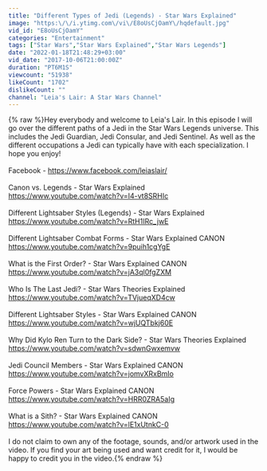```yaml
---
title: "Different Types of Jedi (Legends) - Star Wars Explained"
image: "https:\/\/i.ytimg.com\/vi\/E8oUsCjOamY\/hqdefault.jpg"
vid_id: "E8oUsCjOamY"
categories: "Entertainment"
tags: ["Star Wars","Star Wars Explained","Star Wars Legends"]
date: "2022-01-18T21:48:29+03:00"
vid_date: "2017-10-06T21:00:00Z"
duration: "PT6M1S"
viewcount: "51938"
likeCount: "1702"
dislikeCount: ""
channel: "Leia's Lair: A Star Wars Channel"
---
```

{% raw %}Hey everybody and welcome to Leia's Lair. In this episode I will go over the different paths of a Jedi in the Star Wars Legends universe. This includes the Jedi Guardian, Jedi Consular, and Jedi Sentinel. As well as the different occupations a Jedi can typically have with each specialization. I hope you enjoy!<br /><br />Facebook - <a rel="nofollow" target="blank" href="https://www.facebook.com/leiaslair/">https://www.facebook.com/leiaslair/</a><br /><br />Canon vs. Legends - Star Wars Explained<br /><a rel="nofollow" target="blank" href="https://www.youtube.com/watch?v=I4-vt8SRHIc">https://www.youtube.com/watch?v=I4-vt8SRHIc</a><br /><br />Different Lightsaber Styles (Legends) - Star Wars Explained<br /><a rel="nofollow" target="blank" href="https://www.youtube.com/watch?v=RtH1IRc_jwE">https://www.youtube.com/watch?v=RtH1IRc_jwE</a><br /><br />Different Lightsaber Combat Forms - Star Wars Explained CANON<br /><a rel="nofollow" target="blank" href="https://www.youtube.com/watch?v=9puih1cgYgE">https://www.youtube.com/watch?v=9puih1cgYgE</a><br /><br />What is the First Order? - Star Wars Explained CANON<br /><a rel="nofollow" target="blank" href="https://www.youtube.com/watch?v=jA3ql0fgZXM">https://www.youtube.com/watch?v=jA3ql0fgZXM</a><br /><br />Who Is The Last Jedi? - Star Wars Theories Explained<br /><a rel="nofollow" target="blank" href="https://www.youtube.com/watch?v=TVjueqXD4cw">https://www.youtube.com/watch?v=TVjueqXD4cw</a><br /><br />Different Lightsaber Styles - Star Wars Explained CANON<br /><a rel="nofollow" target="blank" href="https://www.youtube.com/watch?v=wjUQTbkj60E">https://www.youtube.com/watch?v=wjUQTbkj60E</a><br /><br />Why Did Kylo Ren Turn to the Dark Side? - Star Wars Theories Explained<br /><a rel="nofollow" target="blank" href="https://www.youtube.com/watch?v=sdwnGwxemvw">https://www.youtube.com/watch?v=sdwnGwxemvw</a><br /><br />Jedi Council Members - Star Wars Explained CANON<br /><a rel="nofollow" target="blank" href="https://www.youtube.com/watch?v=jomvXRxBmIo">https://www.youtube.com/watch?v=jomvXRxBmIo</a><br /><br />Force Powers - Star Wars Explained CANON<br /><a rel="nofollow" target="blank" href="https://www.youtube.com/watch?v=HRR0ZRA5aIg">https://www.youtube.com/watch?v=HRR0ZRA5aIg</a><br /><br />What is a Sith? - Star Wars Explained CANON<br /><a rel="nofollow" target="blank" href="https://www.youtube.com/watch?v=lE1xUtnkC-0">https://www.youtube.com/watch?v=lE1xUtnkC-0</a><br /><br />I do not claim to own any of the footage, sounds, and/or artwork used in the video. If you find your art being used and want credit for it, I would be happy to credit you in the video.{% endraw %}
